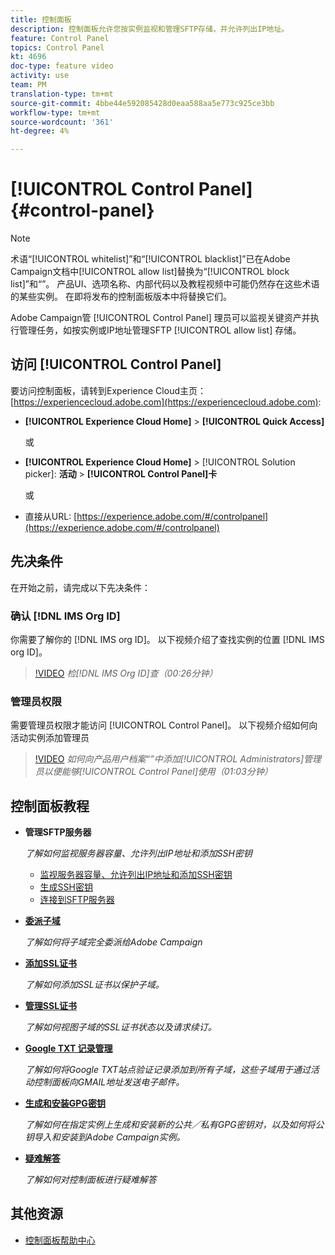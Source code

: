 ```yaml
---
title: 控制面板
description: 控制面板允许您按实例监视和管理SFTP存储，并允许列出IP地址。
feature: Control Panel
topics: Control Panel
kt: 4696
doc-type: feature video
activity: use
team: PM
translation-type: tm+mt
source-git-commit: 4bbe44e592085428d0eaa588aa5e773c925ce3bb
workflow-type: tm+mt
source-wordcount: '361'
ht-degree: 4%

---
```



# [!UICONTROL Control Panel] {#control-panel}

>[!NOTE]
>
>术语“[!UICONTROL whitelist]”和“[!UICONTROL blacklist]”已在Adobe Campaign文档中[!UICONTROL allow list]替换为“[!UICONTROL block list]”和“”。 产品UI、选项名称、内部代码以及教程视频中可能仍然存在这些术语的某些实例。 在即将发布的控制面板版本中将替换它们。

Adobe Campaign管 [!UICONTROL Control Panel] 理员可以监视关键资产并执行管理任务，如按实例或IP地址管理SFTP [!UICONTROL allow list] 存储。

## 访问 [!UICONTROL Control Panel]

要访问控制面板，请转到Experience Cloud主页： [https://experiencecloud.adobe.com](https://experiencecloud.adobe.com):

* **[!UICONTROL Experience Cloud Home]** > **[!UICONTROL Quick Access]**

   或
* **[!UICONTROL Experience Cloud Home]**  > [!UICONTROL Solution picker]: **活动** > **[!UICONTROL Control Panel]卡&#x200B;**

   或

* 直接从URL: [https://experience.adobe.com/#/controlpanel](https://experience.adobe.com/#/controlpanel)

## 先决条件

在开始之前，请完成以下先决条件：

### 确认 [!DNL IMS Org ID]

你需要了解你的 [!DNL IMS org ID]。 以下视频介绍了查找实例的位置 [!DNL IMS org ID]。

>[!VIDEO](https://video.tv.adobe.com/v/27183?quality=12)
*检[!DNL IMS Org ID]查（00:26分钟）*

### 管理员权限

需要管理员权限才能访问 [!UICONTROL Control Panel]。
以下视频介绍如何向活动实例添加管理员

>[!VIDEO](https://video.tv.adobe.com/v/27147?quality=12)
*如何向产品用户档案“”中添加[!UICONTROL Administrators]管理员以便能够[!UICONTROL Control Panel]使用（01:03分钟）*

## 控制面板教程

* **管理SFTP服务器**

   *了解如何监视服务器容量、允许列出IP地址和添加SSH密钥*

   * [监视服务器容量、允许列出IP地址和添加SSH密钥](/help/administrating/control-panel/monitoring-server-capacity-allow-listing-adding-ssh-key.md)
   * [生成SSH密钥](/help/administrating/control-panel/generate-ssh-key.md)
   * [连接到SFTP服务器](/help/administrating/control-panel/connect-to-sftp-server.md)
* **[委派子域](/help/administrating/control-panel/subdomain-delegation.md)**

   *了解如何将子域完全委派给Adobe Campaign*
* **[添加SSL证书](/help/administrating/control-panel/adding-ssl-certificates.md)**

   *了解如何添加SSL证书以保护子域。*
* **[管理SSL证书](/help/administrating/control-panel/managing-ssl-certificates.md)**

   *了解如何视图子域的SSL证书状态以及请求续订。*
* **[Google TXT 记录管理](/help/administrating/control-panel/google-txt-record-management.md)**

   *了解如何将Google TXT站点验证记录添加到所有子域，这些子域用于通过活动控制面板向GMAIL地址发送电子邮件。*

* **[生成和安装GPG密钥](/help/administrating/control-panel/generating-and-installing-gpg-keys.md)**

   *了解如何在指定实例上生成和安装新的公共／私有GPG密钥对，以及如何将公钥导入和安装到Adobe Campaign实例。*

* **[疑难解答](/help/administrating/control-panel/trouble-shooting.md)**

   *了解如何对控制面板进行疑难解答*

## 其他资源

* [控制面板帮助中心](https://docs.adobe.com/content/help/zh-Hans/control-panel/using/control-panel-home.html)

